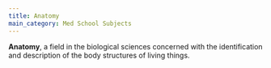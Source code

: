 ```yaml
---
title: Anatomy
main_category: Med School Subjects
---
```

**Anatomy**, a field in the biological sciences concerned with the identification and description of the body structures of living things.